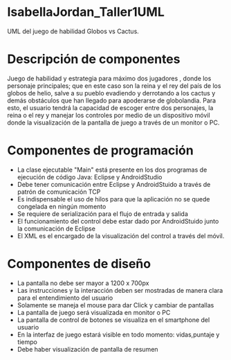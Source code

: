 # IsabellaJordan_Taller1UML
UML del juego de habilidad Globos vs Cactus.

# Descripción de componentes
Juego de habilidad y estrategia para máximo dos jugadores , donde los personaje principales; que en este caso son la reina y el rey del país de los globos de helio, salve a su pueblo evadiendo y derrotando a los cactus y demás obstáculos que han llegado para apoderarse de globolandia. Para esto, el usuario tendrá la capacidad de escoger entre dos personajes, la reina o el rey y manejar los controles por medio de un dispositivo móvil donde la visualización de la pantalla de juego a través de un monitor o PC.

# Componentes de programación
- La clase ejecutable "Main" está presente en los dos programas de ejecución de código Java: Eclipse y AndroidStudio
- Debe tener comunicación entre Eclipse y AndroidStuido a través de patrón de comunicación TCP
- Es indispensable el uso de hilos para que la aplicación no se quede congelada en ningún momento
- Se requiere de serialización para el flujo de entrada y salida
- El funcionamiento del control debe estar dado por AndroidStuido junto la comunicación de Eclipse
- El XML es el encargado de la visualización del control a través del móvil.

# Componentes de diseño
- La pantalla no debe ser mayor a 1200 x 700px
- Las instrucciones y la interacción deben ser mostradas de manera clara para el entendimiento del usuario
- Solamente se maneja el mouse para dar Click y cambiar de pantallas
- La pantalla de juego será visualizada en monitor o PC
- La pantalla de control de botones se visualiza en el smartphone del usuario
- En la interfaz de juego estará visible en todo momento: vidas,puntaje y tiempo
- Debe haber visualización de pantalla de resumen
